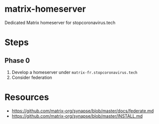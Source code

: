 # matrix-homeserver
Dedicated Matrix homeserver for stopcoronavirus.tech

# Steps

## Phase 0

1. Develop a homeserver under ```matrix-fr.stopcoronavirus.tech```
2. Consider federation

# Resources

- https://github.com/matrix-org/synapse/blob/master/docs/federate.md
- https://github.com/matrix-org/synapse/blob/master/INSTALL.md
